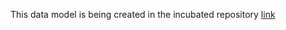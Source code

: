 This data model is being created in the incubated repository [link](https://github.com/smart-data-models/incubated/tree/master/DeviceOperation)